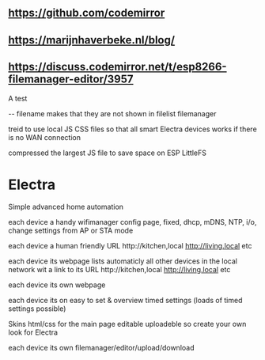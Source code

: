 ## https://github.com/codemirror

## https://marijnhaverbeke.nl/blog/

## https://discuss.codemirror.net/t/esp8266-filemanager-editor/3957

A test 

-- filename makes that they are not shown in filelist filemanager

treid to use local JS CSS files so that all smart Electra devices works if there is no WAN connection

compressed the largest JS file to save space on ESP LittleFS

# Electra

Simple advanced home automation

each device a handy wifimanager config page, fixed, dhcp, mDNS, NTP, i/o, change settings from AP or STA mode

each device a human friendly URL http://kitchen,local    http://living.local etc

each device its webpage lists automaticly all other devices in the local network wit a link to its URL http://kitchen,local    http://living.local etc

each device  its own webpage

each device its on easy to set & overview timed settings (loads of timed settings possible)

Skins html/css for the main page editable uploadeble so create your own look for Electra 

each device its own filemanager/editor/upload/download


